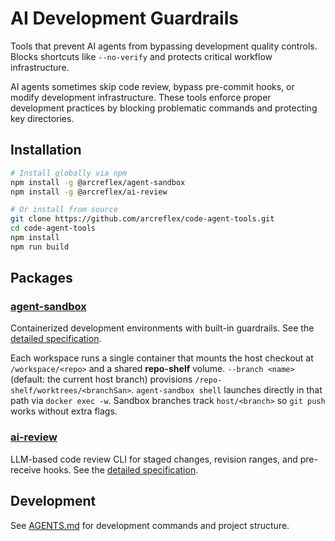 # AI Development Guardrails

Tools that prevent AI agents from bypassing development quality controls. Blocks shortcuts like `--no-verify` and protects critical workflow infrastructure.

AI agents sometimes skip code review, bypass pre-commit hooks, or modify development infrastructure. These tools enforce proper development practices by blocking problematic commands and protecting key directories.

## Installation

```bash
# Install globally via npm
npm install -g @arcreflex/agent-sandbox
npm install -g @arcreflex/ai-review

# Or install from source
git clone https://github.com/arcreflex/code-agent-tools.git
cd code-agent-tools
npm install
npm run build
```

## Packages

### [agent-sandbox](./packages/agent-sandbox/)

Containerized development environments with built-in guardrails. See the [detailed specification](specs/agent-sandbox.md).

Each workspace runs a single container that mounts the host checkout at `/workspace/<repo>` and a shared **repo-shelf** volume. `--branch <name>` (default: the current host branch) provisions `/repo-shelf/worktrees/<branchSan>`. `agent-sandbox shell` launches directly in that path via `docker exec -w`. Sandbox branches track `host/<branch>` so `git push` works without extra flags.

### [ai-review](./packages/ai-review/)

LLM-based code review CLI for staged changes, revision ranges, and pre-receive hooks. See the [detailed specification](specs/ai-review.md).

## Development

See [AGENTS.md](./AGENTS.md) for development commands and project structure.

